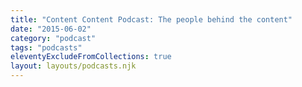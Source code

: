 ```yaml
---
title: "Content Content Podcast: The people behind the content"
date: "2015-06-02"
category: "podcast"
tags: "podcasts"
eleventyExcludeFromCollections: true
layout: layouts/podcasts.njk
---
```

